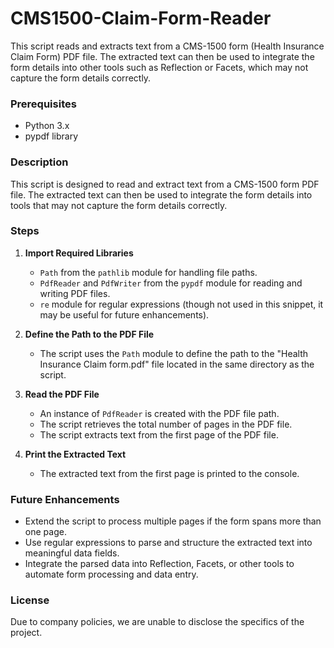 # CMS1500-Claim-Form-Reader
This script reads and extracts text from a CMS-1500 form (Health Insurance Claim Form) PDF file. The extracted text can then be used to integrate the form details into other tools such as Reflection or Facets, which may not capture the form details correctly.

 ### Prerequisites
 * Python 3.x
 * pypdf library


### Description

This script is designed to read and extract text from a CMS-1500 form PDF file. The extracted text can then be used to integrate the form details into tools that may not capture the form details correctly.

### Steps

1. **Import Required Libraries**
   - `Path` from the `pathlib` module for handling file paths.
   - `PdfReader` and `PdfWriter` from the `pypdf` module for reading and writing PDF files.
   - `re` module for regular expressions (though not used in this snippet, it may be useful for future enhancements).

2. **Define the Path to the PDF File**
   - The script uses the `Path` module to define the path to the "Health Insurance Claim form.pdf" file located in the same directory as the script.

3. **Read the PDF File**
   - An instance of `PdfReader` is created with the PDF file path.
   - The script retrieves the total number of pages in the PDF file.
   - The script extracts text from the first page of the PDF file.

4. **Print the Extracted Text**
   - The extracted text from the first page is printed to the console.

### Future Enhancements

- Extend the script to process multiple pages if the form spans more than one page.
- Use regular expressions to parse and structure the extracted text into meaningful data fields.
- Integrate the parsed data into Reflection, Facets, or other tools to automate form processing and data entry.

### License

Due to company policies, we are unable to disclose the specifics of the project.



